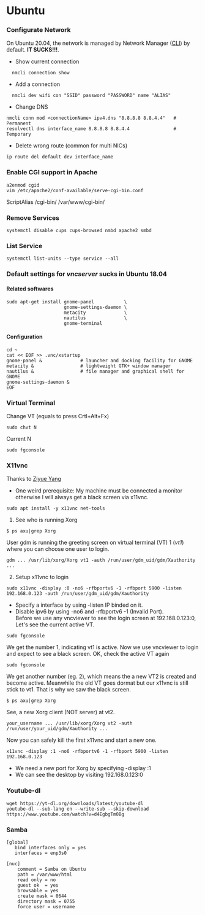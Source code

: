 # Ubuntu
### Configurate Network
On Ubuntu 20.04, the network is managed by Network Manager ([CLI](https://developer.gnome.org/NetworkManager/stable/nmcli.html)) by default. <b>IT SUCKS!!!</b>. 
* Show current connection
```
  nmcli connection show
```
* Add a connection
```
  nmcli dev wifi con "SSID" password "PASSWORD" name "ALIAS"
```
* Change DNS 
```
nmcli conn mod <connectionName> ipv4.dns "8.8.8.8 8.8.4.4"   # Permanent
resolvectl dns interface_name 8.8.8.8 8.8.4.4                # Temporary 
```
* Delete wrong route (common for multi NICs)
```
ip route del default dev interface_name
```
### Enable CGI support in Apache
``` 
a2enmod cgid
vim /etc/apache2/conf-available/serve-cgi-bin.conf
```
ScriptAlias /cgi-bin/ /var/www/cgi-bin/ 
### Remove Services
```
systemctl disable cups cups-browsed nmbd apache2 smbd
```
### List Service
```
systemctl list-units --type service --all
``` 
### Default settings for <i>vncserver</i> sucks in Ubuntu 18.04
#### Related softwares
```
sudo apt-get install gnome-panel           \
                     gnome-settings-daemon \
                     metacity              \
                     nautilus              \
                     gnome-terminal  
``` 
#### Configuration
```
cd ~
cat << EOF >> .vnc/xstartup
gnome-panel &              # launcher and docking facility for GNOME
metacity &                 # lightweight GTK+ window manager
nautilus &                 # file manager and graphical shell for GNOME
gnome-settings-daemon &
EOF
```
### Virtual Terminal
Change VT (equals to press Crtl+Alt+Fx)
```
sudo chvt N
```
Current N
```
sudo fgconsole
```
### X11vnc
Thanks to [Ziyue Yang](https://yzygitzh.github.io/productivity/2017/09/05/remote-desktop-solutions.html)
* One weird prerequisite: My machine must be connected a monitor otherwise I will always get a black screen via x11vnc.
```
sudo apt install -y x11vnc net-tools
```
1. See who is running Xorg
```
$ ps axu|grep Xorg
```
User gdm is running the greeting screen on virtual terminal (VT) 1 (<i>vt1</i>) where you can choose one user to login. 
```
gdm ... /usr/lib/xorg/Xorg vt1 -auth /run/user/gdm_uid/gdm/Xauthority ...
```
2. Setup x11vnc to login
```
sudo x11vnc -display :0 -no6 -rfbportv6 -1 -rfbport 5900 -listen 192.168.0.123 -auth /run/user/gdm_uid/gdm/Xauthority 
```
* Specify a interface by using -listen IP binded on it. 
* Disable ipv6 by using -no6 and -rfbportv6 -1 (Invalid Port).  
Before we use any vncviewer to see the login screen at 192.168.0.123:0, Let's see the current active VT.
```
sudo fgconsole
```
We get the number 1, indicating vt1 is active. Now we use vncviewer to login and expect to see a black screen. OK, check the active VT again
```
sudo fgconsole
```
We get another number (eg. 2), which means the a new VT2 is created and become active. Meanwhile the old VT goes dormat but our x11vnc is still stick to vt1. That is why we saw the black screen.
```
$ ps axu|grep Xorg
```
See, a new Xorg client (NOT server) at vt2. 
```
your_username ... /usr/lib/xorg/Xorg vt2 -auth /run/user/your_uid/gdm/Xauthority ...
```
Now you can safely kill the first x11vnc and start a new one.
```
x11vnc -display :1 -no6 -rfbportv6 -1 -rfbport 5900 -listen 192.168.0.123
```
* We need a new port for Xorg by specifying -display :1
* We can see the desktop by visiting 192.168.0.123:0
### Youtube-dl
```
wget https://yt-dl.org/downloads/latest/youtube-dl 
youtube-dl --sub-lang en --write-sub --skip-download https://www.youtube.com/watch?v=d4EgbgTm0Bg
```
### Samba 
```
[global] 
   bind interfaces only = yes
   interfaces = enp3s0

[nuc]
    comment = Samba on Ubuntu
    path = /var/www/html
    read only = no
    guest ok  = yes
    browsable = yes
    create mask = 0644
    directory mask = 0755
    force user = username
```
